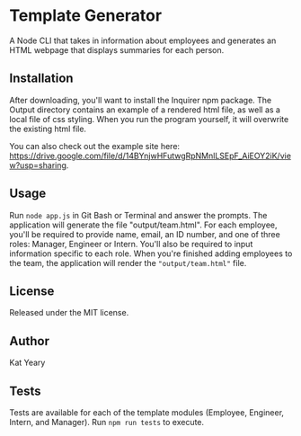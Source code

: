 # Template Generator
A Node CLI that takes in information about employees and generates an HTML webpage that displays summaries for each person.

## Installation

After downloading, you'll want to install the Inquirer npm package. The Output directory contains an example of a rendered html file, as well as a local file of css styling. When you run the program yourself, it will overwrite the existing html file.

You can also check out the example site here: https://drive.google.com/file/d/14BYnjwHFutwgRpNMnlLSEpF_AiEOY2iK/view?usp=sharing.

## Usage

Run `node app.js` in Git Bash or Terminal and answer the prompts. The application will generate the file "output/team.html".
For each employee, you'll be required to provide name, email, an ID number, and one of three roles: Manager, Engineer or Intern. You'll also be required to input information specific to each role. When you're finished adding employees to the team, the application will render the `"output/team.html"` file.

## License

Released under the MIT license.

## Author

Kat Yeary

## Tests

Tests are available for each of the template modules (Employee, Engineer, Intern, and Manager). Run `npm run tests` to execute.

